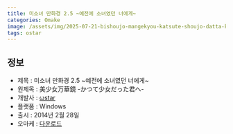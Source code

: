 ```yaml
---
title: 미소녀 만화경 2.5 ~예전에 소녀였던 너에게~
categories: Omake
image: /assets/img/2025-07-21-bishoujo-mangekyou-katsute-shoujo-datta-kimi-e-1.jpg
tags: ostar
---
```


## 정보

* 제목 : 미소녀 만화경 2.5 ~예전에 소녀였던 너에게~
* 원제목 : 美少女万華鏡 -かつて少女だった君へ-
* 개발사 : [ωstar](/tags/ostar)
* 플랫폼 : Windows
* 출시 : 2014년 2월 28일
* 오마케 : [다운로드](/assets/omake/bishoujo-mangekyou-katsute-shoujo-datta-kimi-e.zip)
